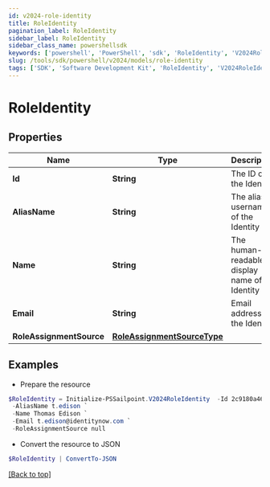 ```yaml
---
id: v2024-role-identity
title: RoleIdentity
pagination_label: RoleIdentity
sidebar_label: RoleIdentity
sidebar_class_name: powershellsdk
keywords: ['powershell', 'PowerShell', 'sdk', 'RoleIdentity', 'V2024RoleIdentity'] 
slug: /tools/sdk/powershell/v2024/models/role-identity
tags: ['SDK', 'Software Development Kit', 'RoleIdentity', 'V2024RoleIdentity']
---
```



# RoleIdentity

## Properties

Name | Type | Description | Notes
------------ | ------------- | ------------- | -------------
**Id** | **String** | The ID of the Identity | [optional] 
**AliasName** | **String** | The alias / username of the Identity | [optional] 
**Name** | **String** | The human-readable display name of the Identity | [optional] 
**Email** | **String** | Email address of the Identity | [optional] 
**RoleAssignmentSource** | [**RoleAssignmentSourceType**](role-assignment-source-type) |  | [optional] 

## Examples

- Prepare the resource
```powershell
$RoleIdentity = Initialize-PSSailpoint.V2024RoleIdentity  -Id 2c9180a46faadee4016fb4e018c20639 `
 -AliasName t.edison `
 -Name Thomas Edison `
 -Email t.edison@identitynow.com `
 -RoleAssignmentSource null
```

- Convert the resource to JSON
```powershell
$RoleIdentity | ConvertTo-JSON
```


[[Back to top]](#) 

